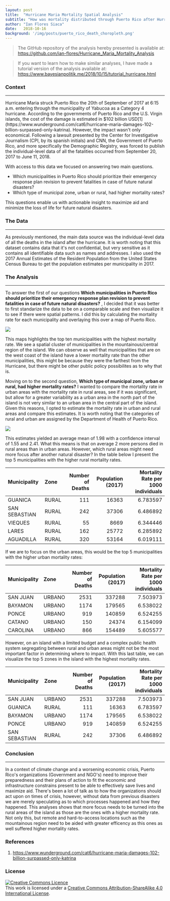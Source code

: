 ```yaml
---
layout: post
title:  "Hurricane Maria Mortality Spatial Analysis"
subtitle: "How was mortality distributed through Puerto Rico after Hurricane Maria?"
author: "Ian Flores Siaca"
date:   2018-10-16
background: '/img/posts/puerto_rico_death_choropleth.png'
---
```



> The GitHub repository of the analysis hereby presented is available at: <https://github.com/ian-flores/Hurricane_Maria_Mortality_Analysis>

> If you want to learn how to make similar analyses, I have made a tutorial version of the analysis available at: <https://www.bayesianpolitik.me/2018/10/15/tutorial_hurricane.html>

### Context

<hr>
Hurricane Maria struck Puerto Rico the 20th of September of 2017 at 6:15 a.m. entering through the municipality of Yabucoa as a Category 4 hurricane. According to the governments of Puerto Rico and the U.S. Virgin islands, the cost of the damage is estimated in $102 billion USD[1](https://www.wunderground.com/cat6/hurricane-maria-damages-102-billion-surpassed-only-katrina). However, the impact wasn't only economical. Following a lawsuit presented by the Center for Investigative Journalism (CPI, by its spanish initials) and CNN, the Government of Puerto Rico, and more specifically the Demographic Registry, was forced to publish the individual-level data of all the fatalities occurred from September 20, 2017 to June 11, 2018.

With access to this data we focused on answering two main questions.

-   Which municipalities in Puerto Rico should prioritize their emergency response plan revision to prevent fatalities in case of future natural disasters?
-   Which type of municipal zone, urban or rural, had higher mortality rates?

This questions enable us with actionable insight to maximize aid and minimize the loss of life for future natural disasters.

### The Data

<hr>
As previously mentioned, the main data source was the individual-level data of all the deaths in the island after the hurricane. It is worth noting that this dataset contains data that it's not confidential, but very sensitive as it contains all identifiable data such as names and addresses. I also used the 2017 Annual Estimates of the Resident Population from the United States Census Bureau to get the population estimates per municipality in 2017.

### The Analysis

<hr>

To answer the first of our questions **Which municipalities in Puerto Rico should prioritize their emergency response plan revision to prevent fatalities in case of future natural disasters?** , I decided that it was better to first standarize the data to be on a comparable scale and then visualize it to see if there were spatial patterns. I did this by calculating the mortality rate for each municipality and overlaying this over a map of Puerto Rico.

![](https://raw.githubusercontent.com/ian-flores/Hurricane_Maria_Mortality_Analysis/master/analysis/figs/puerto_rico_death_choropleth.png)

This maps highlights the top ten municipalities with the highest mortality rate. We see a spatial cluster of municipalities in the mountainous/central region of the island. We can observe as well that municipalities that are on the west coast of the island have a lower mortality rate than the other municipalities, this might be because they were the farthest from the Hurricane, but there might be other public policy possibilites as to why that is.

Moving on to the second question, **Which type of municipal zone, urban or rural, had higher mortality rates?** I wanted to compare the mortality rate in urban areas with the mortality rate in rural areas, see if it was significant, but allow for a greater variability as a urban area in the north part of the island is not very similar to an urban area in the central part of the island. Given this reasons, I opted to estimate the mortality rate in urban and rural areas and compare this estimates. It is worth noting that the categories of rural and urban are assigned by the Department of Health of Puerto Rico.

![](https://raw.githubusercontent.com/ian-flores/Hurricane_Maria_Mortality_Analysis/master/analysis/figs/difference_of_means.png)

This estimates yielded an average mean of 1.98 with a confidence interval of 1.55 and 2.41. What this means is that on average 2 more persons died in rural areas than in urban areas. However, which rural areas might need more focus after another natural disaster? In the table below I present the top 5 municipalities with the higher rural mortality rates.

| Municipality  | Zone  |  Number of Deaths|  Population (2017)|  Mortality Rate per 1000 individuals|
|:--------------|:------|-----------------:|------------------:|------------------------------------:|
| GUANICA       | RURAL |               111|              16363|                             6.783597|
| SAN SEBASTIAN | RURAL |               242|              37306|                             6.486892|
| VIEQUES       | RURAL |                55|               8669|                             6.344446|
| LARES         | RURAL |               162|              25772|                             6.285892|
| AGUADILLA     | RURAL |               320|              53164|                             6.019111|

If we are to focus on the urban areas, this would be the top 5 municipalities with the higher urban mortality rates:

| Municipality | Zone   |  Number of Deaths|  Population (2017)|  Mortality Rate per 1000 individuals|
|:-------------|:-------|-----------------:|------------------:|------------------------------------:|
| SAN JUAN     | URBANO |              2531|             337288|                             7.503973|
| BAYAMON      | URBANO |              1174|             179565|                             6.538022|
| PONCE        | URBANO |               919|             140859|                             6.524255|
| CATANO       | URBANO |               150|              24374|                             6.154099|
| CAROLINA     | URBANO |               866|             154489|                             5.605577|

However, on an island with a limited budget and a complex public health system segregating between rural and urban areas might not be the most important factor in determining where to impact. With this last table, we can visualize the top 5 zones in the island with the highest mortality rates.

| Municipality  | Zone   |  Number of Deaths|  Population (2017)|  Mortality Rate per 1000 individuals|
|:--------------|:-------|-----------------:|------------------:|------------------------------------:|
| SAN JUAN      | URBANO |              2531|             337288|                             7.503973|
| GUANICA       | RURAL  |               111|              16363|                             6.783597|
| BAYAMON       | URBANO |              1174|             179565|                             6.538022|
| PONCE         | URBANO |               919|             140859|                             6.524255|
| SAN SEBASTIAN | RURAL  |               242|              37306|                             6.486892|

### Conclusion

<hr>
In a context of climate change and a worsening economic crisis, Puerto Rico's organizations (Government and NGO's) need to improve their preparedness and their plans of action to fit the economic and infrastructure constrains present to be able to effectively save lives and maximize aid. There's been a lot of talk as to how the organizations should act upon on times of crisis, however, without data from previous disasters we are merely speculating as to which processes happened and how they happened. This analyses shows that more focus needs to be turned into the rural areas of the island as those are the ones with a higher mortality rate. Not only this, but remote and hard-to-access locations such as the mountainous region need to be aided with greater efficency as this ones as well suffered higher mortality rates.

### References

1.  <https://www.wunderground.com/cat6/hurricane-maria-damages-102-billion-surpassed-only-katrina>

### License

<a rel="license" href="http://creativecommons.org/licenses/by-sa/4.0/"><img alt="Creative Commons Licence" style="border-width:0" src="https://i.creativecommons.org/l/by-sa/4.0/88x31.png" /></a><br />This work is licensed under a <a rel="license" href="http://creativecommons.org/licenses/by-sa/4.0/">Creative Commons Attribution-ShareAlike 4.0 International License</a>.
